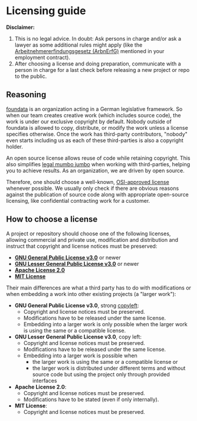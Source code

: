 # Licensing guide

**Disclaimer:**

1. This is no legal advice. In doubt: Ask persons in charge and/or ask a lawyer as some additional rules might apply (like the [Arbeitnehmererfindungsgesetz (ArbnErfG)](https://www.gesetze-im-internet.de/arbnerfg/) mentioned in your employment contract).
2. After choosing a license and doing preparation, communicate with a person in charge for a last check before releasing a new project or repo to the public.


## Reasoning

[foundata](https://foundata.com/) is an organization acting in a German legislative framework. So when our team creates creative work (which includes source code), the work is under our exclusive copyright by default. Nobody outside of foundata is allowed to copy, distribute, or modify the work unless a license specifies otherwise. Once the work has third-party contributors, "nobody" even starts including us as each of these third-parties is also a copyright holder.

An open source license allows reuse of code while retaining copyright. This also simplifies [legal mumbo jumbo](https://en.wikipedia.org/wiki/Mumbo_jumbo_(phrase)) when working with third-parties, helping you to achieve results. As an organization, we are driven by open source.

Therefore, one should choose a well-known, [OSI-approved license](https://opensource.org/licenses/) whenever possible. We usually only check if there are obvious reasons against the publication of source code along with appropriate open-source licensing, like confidential contracting work for a customer.


## How to choose a license

A project or repository should choose one of the following licenses, allowing commercial and private use, modification and distribution and instruct that copyright and license notices must be preserved:

* **[GNU General Public License v3.0](https://choosealicense.com/licenses/gpl-3.0/)** or newer
* **[GNU Lesser General Public License v3.0](https://choosealicense.com/licenses/lgpl-3.0/)** or newer
* **[Apache License 2.0](https://choosealicense.com/licenses/apache-2.0/)**
* **[MIT License](https://choosealicense.com/licenses/mit/)**

Their main differences are what a third party has to do with modifications or when embedding a work into other existing projects (a "larger work"):

* **GNU General Public License v3.0**, strong [copyleft](https://en.wikipedia.org/wiki/Copyleft):
  * Copyright and license notices must be preserved.
  * Modifications have to be released under the same license.
  * Embedding into a larger work is only possible when the larger work is using the same or a compatible license.
* **GNU Lesser General Public License v3.0**, copy left:
  * Copyright and license notices must be preserved.
  * Modifications have to be released under the same license.
  * Embedding into a larger work is possible when
    * the larger work is using the same or a compatible license or
    * the larger work is distributed under different terms and without source code but using the project only through provided interfaces
* **Apache License 2.0**:
  * Copyright and license notices must be preserved.
  * Modifications have to be stated (even if only internally).
* **MIT License**:
  * Copyright and license notices must be preserved.
